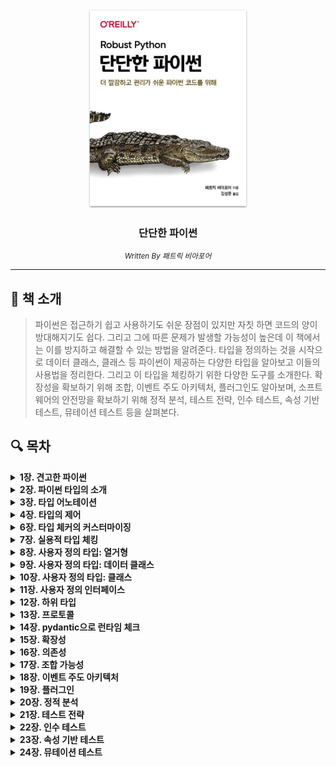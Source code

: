 <div align="center">
    <a href="https://product.kyobobook.co.kr/detail/S000061584859">
        <img src="./bookcover.png" alt="단단한 파이썬 표지" width="256"/>
    </a>
    <h3>단단한 파이썬</h3>
    <small><i>Written By 패트릭 비아포어</i></small>
</div>

---

## 📖 책 소개

> 파이썬은 접근하기 쉽고 사용하기도 쉬운 장점이 있지만 자칫 하면 코드의 양이 방대해지기도 쉽다. 그리고 그에 따른 문제가 발생할 가능성이 높은데 이 책에서는 이를 방지하고 해결할 수 있는 방법을 알려준다. 타입을 정의하는 것을 시작으로 데이터 클래스, 클래스 등 파이썬이 제공하는 다양한 타입을 알아보고 이들의 사용법을 정리한다. 그리고 이 타입을 체킹하기 위한 다양한 도구를 소개한다.
확장성을 확보하기 위해 조합, 이벤트 주도 아키텍처, 플러그인도 알아보며, 소프트웨어의 안전망을 확보하기 위해 정적 분석, 테스트 전략, 인수 테스트, 속성 기반 테스트, 뮤테이션 테스트 등을 살펴본다.

## 🔍 목차

<details>
    <summary><strong>1장. 견고한 파이썬</strong></summary>

    __견고성
    ____견고성이 중요한 이유
    __여러분의 의도는 무엇인가?
    ____비동기 소통
    __파이썬 코드에서 의도의 예시
    ____컬렉션
    ____반복 구문
    ____최소 놀람의 원칙
    __마치며

</details>

<details>
    <summary><strong>2장. 파이썬 타입의 소개</strong></summary>

    __타입이란?
    ____기계적인 표현
    ____의미적 표현
    __타입 시스템
    ____강한 스펙트럼과 약한 스펙트럼
    ____동적 타입과 정적 타입
    ____덕 타이핑
    __마치며

</details>

<details>
    <summary><strong>3장. 타입 어노테이션</strong></summary>

    __타입 어노테이션이란?
    __타입 어노테이션의 장점
    ____자동 완성
    ____타입 체커
    ____연습: 버그 찾기
    __타입 어노테이션은 사용할 때
    __마치며

</details>

<details>
    <summary><strong>4장. 타입의 제어</strong></summary>

    __Optional 타입
    __Union 타입
    ____곱 타입과 합 타입
    __Literal 타입
    __Annotated 타입
    __NewType
    __Final 타입
    __마치며

</details>

<details>
    <summary><strong>6장. 타입 체커의 커스터마이징</strong></summary>
    
    __타입 체커의 설정
    ____mypy의 설정
    ____mypy 리포트
    ____mypy를 빠르게
    __기타 타입 체커
    ____Pyre
    ____Pyright
    __마치며

</details>

<details>
    <summary><strong>7장. 실용적 타입 체킹</strong></summary>

    __트레이드오프
    __더 빠른 손익 분기
    ____취약점 찾기
    ____전략적으로 대상 코드를 잡아라
    ____도구화에 의존하기
    __마치며

</details>

<details>
    <summary><strong>8장. 사용자 정의 타입: 열거형</strong></summary>

    __사용자 정의 타입
    __열거형
    ____Enum
    ____사용하지 않을 때
    __고급 사용법
    ____자동 변수
    ____플래그
    ____정수형 변환
    ____고유성
    __마치며

</details>

<details>
    <summary><strong>9장. 사용자 정의 타입: 데이터 클래스</strong></summary>

    __데이터 클래스의 동작
    __사용법
    ____문자열 변환
    ____등가 비교
    ____관계 비교
    ____불변성
    __다른 타입과의 비교
    ____데이터 클래스와 딕셔너리
    ____데이터 클래스와 TypedDict
    ____데이터 클래스와 namedtuple
    __마치며

</details>

<details>
    <summary><strong>10장. 사용자 정의 타입: 클래스</strong></summary>

    __클래스 해부
    ____생성자
    __불변 속성
    ____깨진 불변 속성 피하기
    ____불변 속성이 이익인 이유
    ____불변 속성을 통한 커뮤니케이션
    ____클래스의 소비
    ____유지 보수자들은 어떻게?
    __캡슐화와 불변 속성의 유지 보수
    ____캡슐화
    ____데이터 접근의 보호
    ____운영
    __마치며

</details>

<details>
    <summary><strong>11장. 사용자 정의 인터페이스</strong></summary>

    __자연스러운 인터페이스 설계
    ____사용자처럼 생각하기
    __자연스런 상호작용
    ____자연스런 상호작용의 실제
    ____매직 메서드
    ____컨텍스트 매니저
    __마치며

</details>

<details>
    <summary><strong>12장. 하위 타입</strong></summary>

    __상속
    __치환 가능성
    __설계 고려 사항
    ____합성
    __마치며

</details>

<details>
    <summary><strong>13장. 프로토콜</strong></summary>

    __타입 시스템 간의 관계
    ____타입을 비워두거나 Any로 사용
    ____Union의 사용
    ____상속의 사용
    ____믹스인의 사용
    __프로토콜
    ____프로토콜의 정의
    __고급 사용법
    ____프로토콜의 합성
    ____런타임 시 체크할 수 있는 프로토콜
    ____프로토콜을 만족시키는 모듈
    __마치며

</details>

<details>
    <summary><strong>14장. pydantic으로 런타임 체크</strong></summary>

    __동적 설정
    __pydantic
    ____유효성 검사 도구
    ____유효성 검사와 파싱
    __마치며

</details>

<details>
    <summary><strong>15장. 확장성</strong></summary>

    __확장성이란?
    ____재설계
    __개방-폐쇄의 원칙
    ____개방-폐쇄 원칙의 위배
    ____개방-폐쇄 원칙의 단점
    __마치며

</details>

<details>
    <summary><strong>16장. 의존성</strong></summary>

    __관계
    __의존성의 유형
    ____물리적 의존성
    ____논리적 의존성
    ____일시적(시간적) 의존성
    __의존성의 시각화
    ____시각화 패키지
    ____임포트의 시각화
    ____함수 호출의 시각화
    ____의존성 그래프의 해석
    __마치며

</details>

<details>
    <summary><strong>17장. 조합 가능성</strong></summary>

    __조합 가능성
    __정책과 메커니즘
    __더 작은 스케일로 구성
    ____함수의 조합
    ____데코레이터
    __알고리듬의 조합
    __마치며

</details>

<details>
    <summary><strong>18장. 이벤트 주도 아키텍처</strong></summary>

    __동작 방식
    ____단점
    __단일 이벤트
    ____메시지 중개자가 있는 경우
    ____관찰자 패턴
    __이벤트 스트리밍
    __마치며

</details>

<details>
    <summary><strong>19장. 플러그인</strong></summary>

    __템플릿 메서드 패턴
    __전략 패턴
    __플러그인 아키텍처
    __마치며

</details>

<details>
    <summary><strong>20장. 정적 분석</strong></summary>

    __린팅
    ____사용자 정의 Pylint 플러그인 작성
    ____플러그인의 분해
    __기타 정적 분석 도구
    ____복잡도 분석 도구
    ____보안 분석
    __마치며

</details>

<details>
    <summary><strong>21장. 테스트 전략</strong></summary>

    __테스트 전략의 정의
    ____테스트란?
    __테스트 비용 줄이기
    ____AAA 테스트
    __마치며

</details>

<details>
    <summary><strong>22장. 인수 테스트</strong></summary>

    __행위 주도 개발(BDD)
    ____걸킨 언어
    ____실행 가능 사양
    __추가적인 behave의 기능
    ____단계의 파라미터화
    ____테이블 주도 요구 사항
    ____단계 매칭
    ____테스트 수명주기의 사용자화
    ____테스트의 선별적 수행을 위한 태그 사용
    ____리포트 생성
    __마치며

</details>

<details>
    <summary><strong>23장. 속성 기반 테스트</strong></summary>

    __Hypothesis와 속성 기반 테스트
    ____Hypothesis의 마법
    ____기존 테스트와의 비교
    __Hypothesis의 최대한 활용
    ____Hypothesis 전략
    ____알고리듬 생성
    __마치며

</details>

<details>
    <summary><strong>24장. 뮤테이션 테스트</strong></summary>

    __뮤테이션 테스트가란?
    __mutmut을 이용한 뮤테이션 테스트
    ____뮤턴트의 수정
    ____뮤테이션 테스트 리포트
    __뮤테이션 테스트의 적용
    ____커버리지의 오류(그리고 다른 메트릭)
    __마치며

</details>

